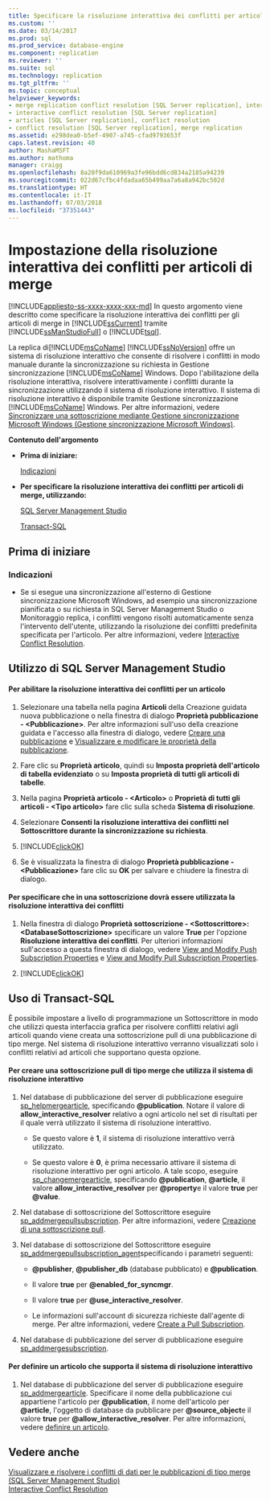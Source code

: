 ```yaml
---
title: Specificare la risoluzione interattiva dei conflitti per articoli di merge | Microsoft Docs
ms.custom: ''
ms.date: 03/14/2017
ms.prod: sql
ms.prod_service: database-engine
ms.component: replication
ms.reviewer: ''
ms.suite: sql
ms.technology: replication
ms.tgt_pltfrm: ''
ms.topic: conceptual
helpviewer_keywords:
- merge replication conflict resolution [SQL Server replication], interactive resolvers
- interactive conflict resolution [SQL Server replication]
- articles [SQL Server replication], conflict resolution
- conflict resolution [SQL Server replication], merge replication
ms.assetid: e298dea0-b5ef-4907-a745-cfad9793653f
caps.latest.revision: 40
author: MashaMSFT
ms.author: mathoma
manager: craigg
ms.openlocfilehash: 8a20f9da610969a3fe96bdd6cd834a2185a94239
ms.sourcegitcommit: 022d67cfbc4fdadaa65b499aa7a6a8a942bc502d
ms.translationtype: HT
ms.contentlocale: it-IT
ms.lasthandoff: 07/03/2018
ms.locfileid: "37351443"
---
```

# <a name="specify-interactive-conflict-resolution-for-merge-articles"></a>Impostazione della risoluzione interattiva dei conflitti per articoli di merge
[!INCLUDE[appliesto-ss-xxxx-xxxx-xxx-md](../../../includes/appliesto-ss-xxxx-xxxx-xxx-md.md)]
  In questo argomento viene descritto come specificare la risoluzione interattiva dei conflitti per gli articoli di merge in [!INCLUDE[ssCurrent](../../../includes/sscurrent-md.md)] tramite [!INCLUDE[ssManStudioFull](../../../includes/ssmanstudiofull-md.md)] o [!INCLUDE[tsql](../../../includes/tsql-md.md)].  
  
 La replica di[!INCLUDE[msCoName](../../../includes/msconame-md.md)] [!INCLUDE[ssNoVersion](../../../includes/ssnoversion-md.md)] offre un sistema di risoluzione interattivo che consente di risolvere i conflitti in modo manuale durante la sincronizzazione su richiesta in Gestione sincronizzazione [!INCLUDE[msCoName](../../../includes/msconame-md.md)] Windows. Dopo l'abilitazione della risoluzione interattiva, risolvere interattivamente i conflitti durante la sincronizzazione utilizzando il sistema di risoluzione interattivo. Il sistema di risoluzione interattivo è disponibile tramite Gestione sincronizzazione [!INCLUDE[msCoName](../../../includes/msconame-md.md)] Windows. Per altre informazioni, vedere [Sincronizzare una sottoscrizione mediante Gestione sincronizzazione Microsoft Windows &#40;Gestione sincronizzazione Microsoft Windows&#41;](../../../relational-databases/replication/synchronize-a-subscription-using-windows-synchronization-manager.md).  
  
 **Contenuto dell'argomento**  
  
-   **Prima di iniziare:**  
  
     [Indicazioni](#Recommendations)  
  
-   **Per specificare la risoluzione interattiva dei conflitti per articoli di merge, utilizzando:**  
  
     [SQL Server Management Studio](#SSMSProcedure)  
  
     [Transact-SQL](#TsqlProcedure)  
  
##  <a name="BeforeYouBegin"></a> Prima di iniziare  
  
###  <a name="Recommendations"></a> Indicazioni  
  
-   Se si esegue una sincronizzazione all'esterno di Gestione sincronizzazione Microsoft Windows, ad esempio una sincronizzazione pianificata o su richiesta in SQL Server Management Studio o Monitoraggio replica, i conflitti vengono risolti automaticamente senza l'intervento dell'utente, utilizzando la risoluzione dei conflitti predefinita specificata per l'articolo. Per altre informazioni, vedere [Interactive Conflict Resolution](../../../relational-databases/replication/merge/advanced-merge-replication-conflict-interactive-resolution.md).  
  
##  <a name="SSMSProcedure"></a> Utilizzo di SQL Server Management Studio  
  
#### <a name="to-enable-interactive-conflict-resolution-for-an-article"></a>Per abilitare la risoluzione interattiva dei conflitti per un articolo  
  
1.  Selezionare una tabella nella pagina **Articoli** della Creazione guidata nuova pubblicazione o nella finestra di dialogo **Proprietà pubblicazione - \<Pubblicazione>**. Per altre informazioni sull'uso della creazione guidata e l'accesso alla finestra di dialogo, vedere [Creare una pubblicazione](../../../relational-databases/replication/publish/create-a-publication.md) e [Visualizzare e modificare le proprietà della pubblicazione](../../../relational-databases/replication/publish/view-and-modify-publication-properties.md).  
  
2.  Fare clic su **Proprietà articolo**, quindi su **Imposta proprietà dell'articolo di tabella evidenziato** o su **Imposta proprietà di tutti gli articoli di tabelle**.  
  
3.  Nella pagina **Proprietà articolo - \<Articolo>** o **Proprietà di tutti gli articoli - \<Tipo articolo>** fare clic sulla scheda **Sistema di risoluzione**.  
  
4.  Selezionare **Consenti la risoluzione interattiva dei conflitti nel Sottoscrittore durante la sincronizzazione su richiesta**.  
  
5.  [!INCLUDE[clickOK](../../../includes/clickok-md.md)]  
  
6.  Se è visualizzata la finestra di dialogo **Proprietà pubblicazione - \<Pubblicazione>** fare clic su **OK** per salvare e chiudere la finestra di dialogo.  
  
#### <a name="to-specify-that-a-subscription-should-use-interactive-conflict-resolution"></a>Per specificare che in una sottoscrizione dovrà essere utilizzata la risoluzione interattiva dei conflitti  
  
1.  Nella finestra di dialogo **Proprietà sottoscrizione - \<Sottoscrittore>: \<DatabaseSottoscrizione>** specificare un valore **True** per l'opzione **Risoluzione interattiva dei conflitti**. Per ulteriori informazioni sull'accesso a questa finestra di dialogo, vedere [View and Modify Push Subscription Properties](../../../relational-databases/replication/view-and-modify-push-subscription-properties.md) e [View and Modify Pull Subscription Properties](../../../relational-databases/replication/view-and-modify-pull-subscription-properties.md).  
  
2.  [!INCLUDE[clickOK](../../../includes/clickok-md.md)]  
  
##  <a name="TsqlProcedure"></a> Uso di Transact-SQL  
 È possibile impostare a livello di programmazione un Sottoscrittore in modo che utilizzi questa interfaccia grafica per risolvere conflitti relativi agli articoli quando viene creata una sottoscrizione pull di una pubblicazione di tipo merge. Nel sistema di risoluzione interattivo verranno visualizzati solo i conflitti relativi ad articoli che supportano questa opzione.  
  
#### <a name="to-create-a-merge-pull-subscription-that-uses-the-interactive-resolver"></a>Per creare una sottoscrizione pull di tipo merge che utilizza il sistema di risoluzione interattivo  
  
1.  Nel database di pubblicazione del server di pubblicazione eseguire [sp_helpmergearticle](../../../relational-databases/system-stored-procedures/sp-helpmergepublication-transact-sql.md), specificando **@publication**. Notare il valore di **allow_interactive_resolver** relativo a ogni articolo nel set di risultati per il quale verrà utilizzato il sistema di risoluzione interattivo.  
  
    -   Se questo valore è **1**, il sistema di risoluzione interattivo verrà utilizzato.  
  
    -   Se questo valore è **0**, è prima necessario attivare il sistema di risoluzione interattivo per ogni articolo. A tale scopo, eseguire [sp_changemergearticle](../../../relational-databases/system-stored-procedures/sp-changemergearticle-transact-sql.md), specificando **@publication**, **@article**, il valore **allow_interactive_resolver** per **@property**e il valore **true** per **@value**.  
  
2.  Nel database di sottoscrizione del Sottoscrittore eseguire [sp_addmergepullsubscription](../../../relational-databases/system-stored-procedures/sp-addmergepullsubscription-transact-sql.md). Per altre informazioni, vedere [Creazione di una sottoscrizione pull](../../../relational-databases/replication/create-a-pull-subscription.md).  
  
3.  Nel database di sottoscrizione del Sottoscrittore eseguire [sp_addmergepullsubscription_agent](../../../relational-databases/system-stored-procedures/sp-addmergepullsubscription-agent-transact-sql.md)specificando i parametri seguenti:  
  
    -   **@publisher**, **@publisher_db** (database pubblicato) e **@publication**.  
  
    -   Il valore **true** per **@enabled_for_syncmgr**.  
  
    -   Il valore **true** per **@use_interactive_resolver**.  
  
    -   Le informazioni sull'account di sicurezza richieste dall'agente di merge. Per altre informazioni, vedere [Create a Pull Subscription](../../../relational-databases/replication/create-a-pull-subscription.md).  
  
4.  Nel database di pubblicazione del server di pubblicazione eseguire [sp_addmergesubscription](../../../relational-databases/system-stored-procedures/sp-addmergesubscription-transact-sql.md).  
  
#### <a name="to-define-an-article-that-supports-the-interactive-resolver"></a>Per definire un articolo che supporta il sistema di risoluzione interattivo  
  
1.  Nel database di pubblicazione del server di pubblicazione eseguire [sp_addmergearticle](../../../relational-databases/system-stored-procedures/sp-addmergearticle-transact-sql.md). Specificare il nome della pubblicazione cui appartiene l'articolo per **@publication**, il nome dell'articolo per **@article**, l'oggetto di database da pubblicare per **@source_object**e il valore **true** per **@allow_interactive_resolver**. Per altre informazioni, vedere [definire un articolo](../../../relational-databases/replication/publish/define-an-article.md).  
  
## <a name="see-also"></a>Vedere anche  
 [Visualizzare e risolvere i conflitti di dati per le pubblicazioni di tipo merge &#40;SQL Server Management Studio&#41;](../../../relational-databases/replication/view-and-resolve-data-conflicts-for-merge-publications.md)   
 [Interactive Conflict Resolution](../../../relational-databases/replication/merge/advanced-merge-replication-conflict-interactive-resolution.md)  
  
  

